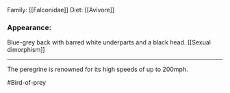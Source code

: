 Family: [[Falconidae]]
Diet: [[Avivore]]
### Appearance:
Blue-grey back with barred white underparts and a black head.
[[Sexual dimorphism]]

---
The peregrine is renowned for its high speeds of up to 200mph.

#Bird-of-prey

